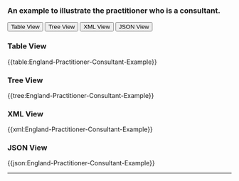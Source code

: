 ### An example to illustrate the practitioner who is a consultant.

<div class="tab">
 <button class="tablinks active" onclick="openTab(event, 'Table View')">Table View</button>
 <button class="tablinks" onclick="openTab(event, 'Tree View')">Tree View</button>
  <button class="tablinks" onclick="openTab(event, 'XML View')">XML View</button>
  <button class="tablinks" onclick="openTab(event, 'JSON View')">JSON View</button>
</div>
    

    
<div id="Table View" class="tabcontent" style="display:block">
  <h3>Table View</h3>
{{table:England-Practitioner-Consultant-Example}}
</div>
<div id="Tree View" class="tabcontent">
  <h3>Tree View</h3>
{{tree:England-Practitioner-Consultant-Example}}
</div>
<div id="XML View" class="tabcontent">
  <h3>XML View</h3>
{{xml:England-Practitioner-Consultant-Example}}
</div>
<div id="JSON View" class="tabcontent">
  <h3>JSON View</h3>
{{json:England-Practitioner-Consultant-Example}}
</div>

---